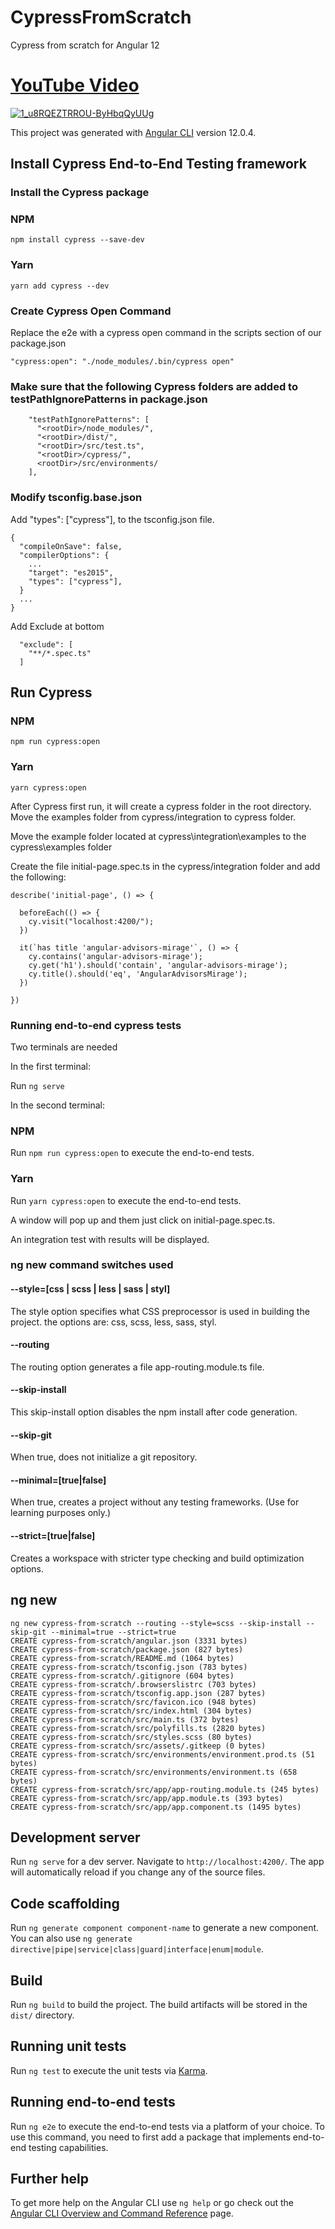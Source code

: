 # CypressFromScratch
Cypress from scratch for Angular 12

# [YouTube Video](https://youtu.be/Fd1W_afy83c)
[![1_u8RQEZTRROU-ByHbqQyUUg](https://user-images.githubusercontent.com/54124010/122487737-2dc89c80-cf99-11eb-8f10-9c93c270c854.png)](https://youtu.be/Fd1W_afy83c)

This project was generated with [Angular CLI](https://github.com/angular/angular-cli) version 12.0.4.

## Install Cypress End-to-End Testing framework

### Install the Cypress package

### NPM

```
npm install cypress --save-dev
```

### Yarn

```
yarn add cypress --dev
```

### Create Cypress Open Command

Replace the e2e with a cypress open command in the scripts section of our package.json

```
"cypress:open": "./node_modules/.bin/cypress open"
```

### Make sure that the following Cypress folders are added to testPathIgnorePatterns in package.json

```
    "testPathIgnorePatterns": [
      "<rootDir>/node_modules/",
      "<rootDir>/dist/",
      "<rootDir>/src/test.ts",
      "<rootDir>/cypress/",
      <rootDir>/src/environments/
    ],
```

### Modify tsconfig.base.json

Add "types": ["cypress"], to the tsconfig.json file.

```
{
  "compileOnSave": false,
  "compilerOptions": {
    ...
    "target": "es2015",
    "types": ["cypress"],
  }
  ...
}
```

Add Exclude at bottom

```
  "exclude": [
    "**/*.spec.ts"
  ]
```

## Run Cypress

### NPM

```
npm run cypress:open
```

### Yarn

```
yarn cypress:open
```

After Cypress first run, it will create a cypress folder in the root directory. Move the examples folder from cypress/integration to cypress folder.

Move the example folder located at cypress\integration\examples to the cypress\examples folder

Create the file initial-page.spec.ts in the cypress/integration folder and add the following:

```
describe('initial-page', () => {

  beforeEach(() => {
    cy.visit("localhost:4200/");
  })

  it(`has title 'angular-advisors-mirage'`, () => {
    cy.contains('angular-advisors-mirage');
    cy.get('h1').should('contain', 'angular-advisors-mirage');
    cy.title().should('eq', 'AngularAdvisorsMirage');
  })

})
```

### Running end-to-end cypress tests

Two terminals are needed

In the first terminal:

Run `ng serve`

In the second terminal:

### NPM

Run `npm run cypress:open` to execute the end-to-end tests.

### Yarn

Run `yarn cypress:open` to execute the end-to-end tests.

A window will pop up and them just click on initial-page.spec.ts.

An integration test with results will be displayed.

### ng new command switches used

#### --style=[css | scss | less | sass | styl]

The style option specifies what CSS preprocessor is used in building the project. the options are: css, scss, less, sass, styl.

#### --routing

The routing option generates a file app-routing.module.ts file.

#### --skip-install

This skip-install option disables the npm install after code generation.

#### --skip-git

When true, does not initialize a git repository.

#### --minimal=[true|false]

When true, creates a project without any testing frameworks. (Use for learning purposes only.)

#### --strict=[true|false]

Creates a workspace with stricter type checking and build optimization options.

## ng new

```
ng new cypress-from-scratch --routing --style=scss --skip-install --skip-git --minimal=true --strict=true
CREATE cypress-from-scratch/angular.json (3331 bytes)
CREATE cypress-from-scratch/package.json (827 bytes)
CREATE cypress-from-scratch/README.md (1064 bytes)
CREATE cypress-from-scratch/tsconfig.json (783 bytes)
CREATE cypress-from-scratch/.gitignore (604 bytes)
CREATE cypress-from-scratch/.browserslistrc (703 bytes)
CREATE cypress-from-scratch/tsconfig.app.json (287 bytes)
CREATE cypress-from-scratch/src/favicon.ico (948 bytes)
CREATE cypress-from-scratch/src/index.html (304 bytes)
CREATE cypress-from-scratch/src/main.ts (372 bytes)
CREATE cypress-from-scratch/src/polyfills.ts (2820 bytes)
CREATE cypress-from-scratch/src/styles.scss (80 bytes)
CREATE cypress-from-scratch/src/assets/.gitkeep (0 bytes)
CREATE cypress-from-scratch/src/environments/environment.prod.ts (51 bytes)
CREATE cypress-from-scratch/src/environments/environment.ts (658 bytes)
CREATE cypress-from-scratch/src/app/app-routing.module.ts (245 bytes)
CREATE cypress-from-scratch/src/app/app.module.ts (393 bytes)
CREATE cypress-from-scratch/src/app/app.component.ts (1495 bytes)
```

## Development server

Run `ng serve` for a dev server. Navigate to `http://localhost:4200/`. The app will automatically reload if you change any of the source files.

## Code scaffolding

Run `ng generate component component-name` to generate a new component. You can also use `ng generate directive|pipe|service|class|guard|interface|enum|module`.

## Build

Run `ng build` to build the project. The build artifacts will be stored in the `dist/` directory.

## Running unit tests

Run `ng test` to execute the unit tests via [Karma](https://karma-runner.github.io).

## Running end-to-end tests

Run `ng e2e` to execute the end-to-end tests via a platform of your choice. To use this command, you need to first add a package that implements end-to-end testing capabilities.

## Further help

To get more help on the Angular CLI use `ng help` or go check out the [Angular CLI Overview and Command Reference](https://angular.io/cli) page.

